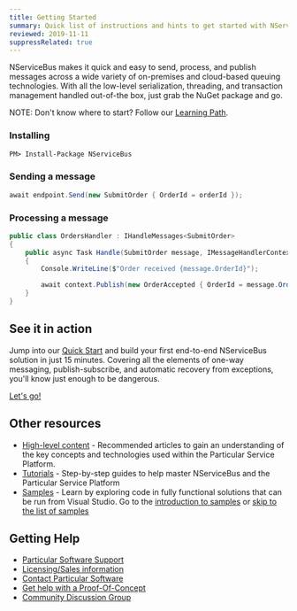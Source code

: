 ```yaml
---
title: Getting Started
summary: Quick list of instructions and hints to get started with NServiceBus and the Particular Service Platform
reviewed: 2019-11-11
suppressRelated: true
---
```


NServiceBus makes it quick and easy to send, process, and publish messages across a wide variety of on-premises and cloud-based queuing technologies. With all the low-level serialization, threading, and transaction management handled out-of-the box, just grab the NuGet package and go.

NOTE: Don't know where to start? Follow our [Learning Path](https://particular.net/learn/getting-started).


### Installing


```ps
PM> Install-Package NServiceBus
```


### Sending a message

```cs
await endpoint.Send(new SubmitOrder { OrderId = orderId });
```

### Processing a message

```cs
public class OrdersHandler : IHandleMessages<SubmitOrder>
{
    public async Task Handle(SubmitOrder message, IMessageHandlerContext context)
    {
        Console.WriteLine($"Order received {message.OrderId}");

        await context.Publish(new OrderAccepted { OrderId = message.OrderId });
    }
}
```


## See it in action

Jump into our [Quick Start](/tutorials/quickstart/) and build your first end-to-end NServiceBus solution in just 15 minutes. Covering all the elements of one-way messaging, publish-subscribe, and automatic recovery from exceptions, you'll know just enough to be dangerous.

<div class="text-center inline-download"><a href="/tutorials/quickstart/" class="btn btn-primary btn-lg">Let's go! <span class="glyphicon glyphicon-chevron-right" aria-hidden="true"></span></a>
</div>

## Other resources

* [High-level content](/get-started/high-level-content.md) - Recommended articles to gain an understanding of the key concepts and technologies used within the Particular Service Platform.
* [Tutorials](/tutorials/) - Step-by-step guides to help master NServiceBus and the Particular Service Platform
* [Samples](/samples/) - Learn by exploring code in fully functional solutions that can be run from Visual Studio. Go to the [introduction to samples](/samples/) or [skip to the list of samples](/samples/#related-samples) 


## Getting Help

 * [Particular Software Support](https://particular.net/support)
 * [Licensing/Sales information](https://particular.net/licensing)
 * [Contact Particular Software](https://particular.net/contactus)
 * [Get help with a Proof-Of-Concept](https://particular.net/proof-of-concept)
 * [Community Discussion Group](https://discuss.particular.net)

